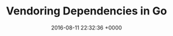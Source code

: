 ---
title: "Vendoring Dependencies in Go"
date: 2016-08-11 22:32:36 +0000
url: https://www.meta.sc/tech/govendoring/
---